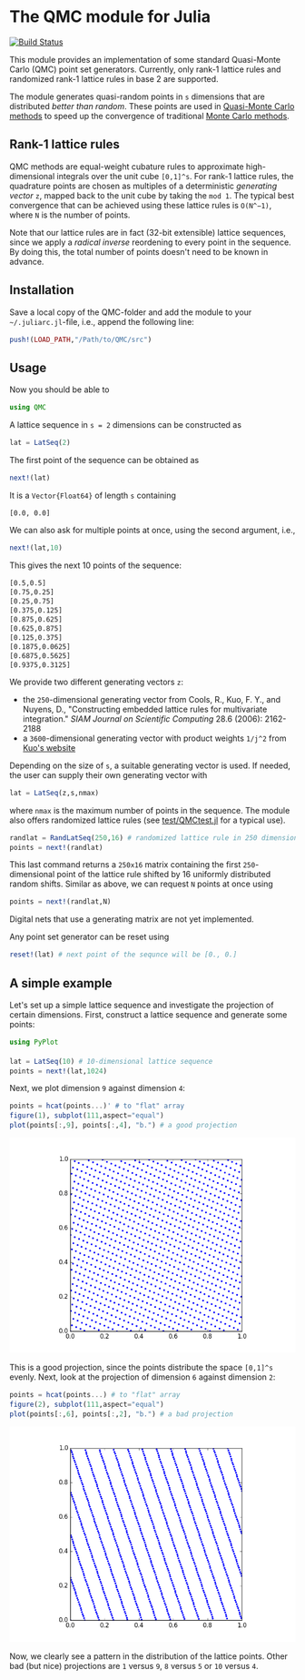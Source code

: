 # The QMC module for Julia
[![Build Status](https://travis-ci.org/PieterjanRobbe/QMC.jl.png)](https://travis-ci.org/PieterjanRobbe/QMC.jl)

This module provides an implementation of some standard Quasi-Monte Carlo (QMC) point set generators.
Currently, only rank-1 lattice rules and randomized rank-1 lattice rules in base 2 are supported.

The module generates quasi-random points in `s` dimensions that are distributed *better than random*.
These points are used in [Quasi-Monte Carlo methods](https://en.wikipedia.org/wiki/Quasi-Monte_Carlo_method) to speed up 
the convergence of traditional [Monte Carlo methods](https://en.wikipedia.org/wiki/Monte_Carlo_method).

## Rank-1 lattice rules

QMC methods are equal-weight cubature rules to approximate high-dimensional integrals over the unit cube `[0,1]^s`. For rank-1 lattice rules, the quadrature points are chosen as multiples of a deterministic *generating vector* `z`, mapped back to the unit cube by taking the `mod 1`. The typical best convergence that can be achieved using these lattice rules is `O(N^−1)`, where `N` is the number of points.

Note that our lattice rules are in fact (32-bit extensible) lattice sequences, since we apply a *radical inverse* reordening to every point in the sequence. By doing this, the total number of points doesn't need to be known in advance.

## Installation

Save a local copy of the QMC-folder and add the module to your `~/.juliarc.jl`-file, i.e., append the following line:
```julia
push!(LOAD_PATH,"/Path/to/QMC/src")
```

## Usage

Now you should be able to 
```julia
using QMC
```

A lattice sequence in `s = 2` dimensions can be constructed as
```julia
lat = LatSeq(2)
```

The first point of the sequence can be obtained as
```julia
next!(lat)
```
It is a `Vector{Float64}` of length `s` containing
```
[0.0, 0.0]
```

We can also ask for multiple points at once, using the second argument, i.e.,
```julia
next!(lat,10)
```

This gives the next 10 points of the sequence:
```
[0.5,0.5]      
[0.75,0.25]    
[0.25,0.75]    
[0.375,0.125]  
[0.875,0.625]  
[0.625,0.875]  
[0.125,0.375]  
[0.1875,0.0625]
[0.6875,0.5625]
[0.9375,0.3125]
```

We provide two different generating vectors `z`:

* the `250`-dimensional generating vector from Cools, R., Kuo, F. Y., and Nuyens, D., "Constructing embedded lattice rules for multivariate integration." *SIAM Journal on Scientific Computing* 28.6 (2006): 2162-2188
* a `3600`-dimensional generating vector with product weights `1/j^2` from [Kuo's website](http://web.maths.unsw.edu.au/~fkuo/lattice/)

Depending on the size of `s`, a suitable generating vector is used. If needed, the user can supply their own generating vector with
```julia
lat = LatSeq(z,s,nmax)
```
where `nmax` is the maximum number of points in the sequence.
The module also offers randomized lattice rules (see [test/QMCtest.jl](test/QMCtest.jl) for a typical use).
```julia
randlat = RandLatSeq(250,16) # randomized lattice rule in 250 dimensions with 16 shifts
points = next!(randlat)
```
This last command returns a `250x16` matrix containing the first `250`-dimensional point of the lattice rule shifted by 16 uniformly distributed random shifts. Similar as above, we can request `N` points at once using
```julia
points = next!(randlat,N)
```

Digital nets that use a generating matrix are not yet implemented.

Any point set generator can be reset using
```julia
reset!(lat) # next point of the sequnce will be [0., 0.]
```

## A simple example

Let's set up a simple lattice sequence and investigate the projection of certain dimensions.
First, construct a lattice sequence and generate some points:
```julia
using PyPlot

lat = LatSeq(10) # 10-dimensional lattice sequence
points = next!(lat,1024)
```
Next, we plot dimension `9` against dimension `4`:
```julia
points = hcat(points...)' # to "flat" array
figure(1), subplot(111,aspect="equal")
plot(points[:,9], points[:,4], "b.") # a good projection
```
![projection of dimension 9 versus dimension 4](figures/9_versus_4.png "projection of dimension 9 versus dimension 4")

This is a good projection, since the points distribute the space `[0,1]^s` evenly. Next, look at the projection of dimension `6` against dimension `2`:
```julia
points = hcat(points...) # to "flat" array
figure(2), subplot(111,aspect="equal")
plot(points[:,6], points[:,2], "b.") # a bad projection
```
![projection of dimension 6 versus dimension 2](figures/6_versus_2.png "projection of dimension 9 versus dimension 4")

Now, we clearly see a pattern in the distribution of the lattice points. Other bad (but nice) projections are `1` versus `9`, `8` versus `5` or `10` versus `4`.
